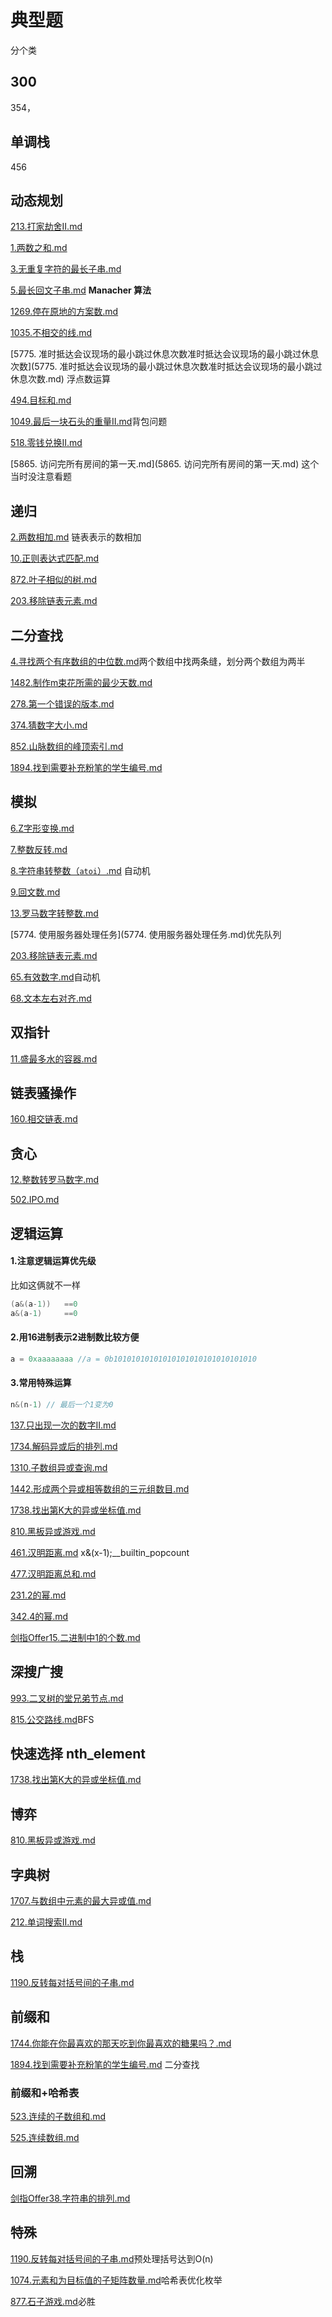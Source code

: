 # 典型题

分个类

## 300

354，

## 单调栈

456

## 动态规划

 [213.打家劫舍II.md](213.打家劫舍II.md) 

 [1.两数之和.md](1.两数之和.md) 

 [3.无重复字符的最长子串.md](3.无重复字符的最长子串.md) 

 [5.最长回文子串.md](5.最长回文子串.md) **Manacher 算法**

[1269.停在原地的方案数.md](1269.停在原地的方案数.md)

[1035.不相交的线.md](1035.不相交的线.md)

[5775. 准时抵达会议现场的最小跳过休息次数准时抵达会议现场的最小跳过休息次数](5775. 准时抵达会议现场的最小跳过休息次数准时抵达会议现场的最小跳过休息次数.md) 浮点数运算

[494.目标和.md](494.目标和.md)

[1049.最后一块石头的重量II.md](1049.最后一块石头的重量II.md)背包问题

[518.零钱兑换II.md](518.零钱兑换II.md)

 [5865. 访问完所有房间的第一天.md](5865. 访问完所有房间的第一天.md) 这个当时没注意看题

## 递归

 [2.两数相加.md](2.两数相加.md) 链表表示的数相加

 [10.正则表达式匹配.md](10.正则表达式匹配.md) 

[872.叶子相似的树.md](872.叶子相似的树.md)

[203.移除链表元素.md](203.移除链表元素.md)



## 二分查找

 [4.寻找两个有序数组的中位数.md](4.寻找两个有序数组的中位数.md)两个数组中找两条缝，划分两个数组为两半

[1482.制作m束花所需的最少天数.md](1482.制作m束花所需的最少天数.md)

[278.第一个错误的版本.md](278.第一个错误的版本.md)

[374.猜数字大小.md](374.猜数字大小.md)

[852.山脉数组的峰顶索引.md](852.山脉数组的峰顶索引.md)

[1894.找到需要补充粉笔的学生编号.md](1894.找到需要补充粉笔的学生编号.md)



## 模拟

 [6.Z字形变换.md](6.Z字形变换.md) 

 [7.整数反转.md](7.整数反转.md) 

 [8.字符串转整数（`atoi`）.md](8.字符串转整数（）.md) 自动机

 [9.回文数.md](9.回文数.md) 

 [13.罗马数字转整数.md](13.罗马数字转整数.md) 

[5774. 使用服务器处理任务](5774. 使用服务器处理任务.md)优先队列

[203.移除链表元素.md](203.移除链表元素.md)

[65.有效数字.md](65.有效数字.md)自动机

[68.文本左右对齐.md](68.文本左右对齐.md)

## 双指针

 [11.盛最多水的容器.md](11.盛最多水的容器.md) 



## 链表骚操作

[160.相交链表.md](160.相交链表.md)



## 贪心

 [12.整数转罗马数字.md](12.整数转罗马数字.md) 

[502.IPO.md](502.IPO.md)



## 逻辑运算

#### 1.注意逻辑运算优先级

比如这俩就不一样

```c++
(a&(a-1))	==0 
a&(a-1)		==0 
```

#### 2.用16进制表示2进制数比较方便

```c++
a = 0xaaaaaaaa //a = 0b10101010101010101010101010101010
```

#### 3.常用特殊运算

```c++
n&(n-1) // 最后一个1变为0
```



 [137.只出现一次的数字II.md](137.只出现一次的数字II.md) 

[1734.解码异或后的排列.md](1734.解码异或后的排列.md)

[1310.子数组异或查询.md](1310.子数组异或查询.md)

[1442.形成两个异或相等数组的三元组数目.md](1442.形成两个异或相等数组的三元组数目.md)

[1738.找出第K大的异或坐标值.md](1738.找出第K大的异或坐标值.md)

[810.黑板异或游戏.md](810.黑板异或游戏.md)

[461.汉明距离.md](461.汉明距离.md)   x&(x-1);__builtin_popcount

[477.汉明距离总和.md](477.汉明距离总和.md)

[231.2的幂.md](231.2的幂.md)

[342.4的幂.md](342.4的幂.md)

[剑指Offer15.二进制中1的个数.md](剑指Offer15.二进制中1的个数.md)

## 深搜广搜

[993.二叉树的堂兄弟节点.md](993.二叉树的堂兄弟节点.md)

[815.公交路线.md](815.公交路线.md)BFS

## 快速选择 nth_element

[1738.找出第K大的异或坐标值.md](1738.找出第K大的异或坐标值.md)



## 博弈

[810.黑板异或游戏.md](810.黑板异或游戏.md)



## 字典树

[1707.与数组中元素的最大异或值.md](1707.与数组中元素的最大异或值.md)

[212.单词搜索II.md](212.单词搜索II.md)

## 栈

[1190.反转每对括号间的子串.md](1190.反转每对括号间的子串.md)



## 前缀和

[1744.你能在你最喜欢的那天吃到你最喜欢的糖果吗？.md](1744.你能在你最喜欢的那天吃到你最喜欢的糖果吗？.md)

[1894.找到需要补充粉笔的学生编号.md](1894.找到需要补充粉笔的学生编号.md) 二分查找



### 前缀和+哈希表

[523.连续的子数组和.md](523.连续的子数组和.md)

[525.连续数组.md](525.连续数组.md)



## 回溯

[剑指Offer38.字符串的排列.md](剑指Offer38.字符串的排列.md)





## 特殊

[1190.反转每对括号间的子串.md](1190.反转每对括号间的子串.md)预处理括号达到O(n)

[1074.元素和为目标值的子矩阵数量.md](1074.元素和为目标值的子矩阵数量.md)哈希表优化枚举

[877.石子游戏.md](877.石子游戏.md)必胜



